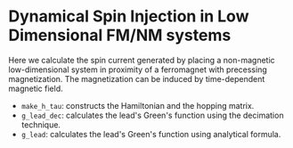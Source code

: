 # Dynamical Spin Injection in Low Dimensional FM/NM systems

Here we calculate the spin current generated by placing a non-magnetic 
low-dimensional system in proximity of a ferromagnet with precessing 
magnetization. The magnetization can be induced by time-dependent 
magnetic field. 

* `make_h_tau`: constructs the Hamiltonian and the hopping matrix.
* `g_lead_dec`: calculates the lead's Green's function using the decimation
  technique.
* `g_lead`: calculates the lead's Green's function using analytical formula.
